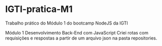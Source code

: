 # IGTI-pratica-M1

Trabalho prático do Módulo 1 do bootcamp NodeJS da IGTI

Módulo 1
Desenvolvimento Back-End com JavaScript
Criei rotas com requisições e respostas a partir de um arquivo json na pasta repositories.
